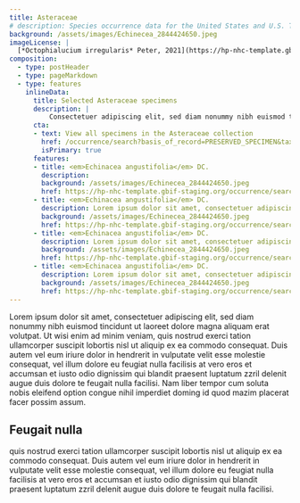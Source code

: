 ```yaml
---
title: Asteraceae
# description: Species occurrence data for the United States and U.S. Territories.
background: /assets/images/Echinecea_2844424650.jpeg
imageLicense: |
  [*Octophialucium irregularis* Peter, 2021](https://hp-nhc-template.gbif-staging.org/occurrence/search?entity=2571118608) Collected in United States of America by the Florida Museum of Natural History Invertebrate Zoology licensed under [cc-by-4.4](http://creativecommons.org/licenses/by-nc/4.0/)
composition:
  - type: postHeader
  - type: pageMarkdown
  - type: features
    inlineData:
      title: Selected Asteraceae specimens
      description: |
          Consectetuer adipiscing elit, sed diam nonummy nibh euismod tincidunt ut laoreet dolore magna aliquam erat volutpat. 
      cta:
      - text: View all specimens in the Asteraceae collection
        href: /occurrence/search?basis_of_record=PRESERVED_SPECIMEN&taxonKey=3065
        isPrimary: true
      features: 
      - title: <em>Echinacea angustifolia</em> DC.
        description: 
        background: /assets/images/Echinecea_2844424650.jpeg
        href: https://hp-nhc-template.gbif-staging.org/occurrence/search?entity=3454993085
      - title: <em>Echinacea angustifolia</em> DC.
        description: Lorem ipsum dolor sit amet, consectetuer adipiscing elit, sed diam nonummy nibh euismod.
        background: /assets/images/Echinecea_2844424650.jpeg
        href: https://hp-nhc-template.gbif-staging.org/occurrence/search?entity=3454993085
      - title: <em>Echinacea angustifolia</em> DC.
        description: Lorem ipsum dolor sit amet, consectetuer adipiscing elit, sed diam nonummy nibh euismod.
        background: /assets/images/Echinecea_2844424650.jpeg
        href: https://hp-nhc-template.gbif-staging.org/occurrence/search?entity=3454993085
      - title: <em>Echinacea angustifolia</em> DC.
        description: Lorem ipsum dolor sit amet, consectetuer adipiscing elit, sed diam nonummy nibh euismod.
        background: /assets/images/Echinecea_2844424650.jpeg
        href: https://hp-nhc-template.gbif-staging.org/occurrence/search?entity=3454993085
---
```


Lorem ipsum dolor sit amet, consectetuer adipiscing elit, sed diam nonummy nibh euismod tincidunt ut laoreet dolore magna aliquam erat volutpat. Ut wisi enim ad minim veniam, quis nostrud exerci tation ullamcorper suscipit lobortis nisl ut aliquip ex ea commodo consequat. Duis autem vel eum iriure dolor in hendrerit in vulputate velit esse molestie consequat, vel illum dolore eu feugiat nulla facilisis at vero eros et accumsan et iusto odio dignissim qui blandit praesent luptatum zzril delenit augue duis dolore te feugait nulla facilisi. Nam liber tempor cum soluta nobis eleifend option congue nihil imperdiet doming id quod mazim placerat facer possim assum. 

## Feugait nulla
quis nostrud exerci tation ullamcorper suscipit lobortis nisl ut aliquip ex ea commodo consequat. Duis autem vel eum iriure dolor in hendrerit in vulputate velit esse molestie consequat, vel illum dolore eu feugiat nulla facilisis at vero eros et accumsan et iusto odio dignissim qui blandit praesent luptatum zzril delenit augue duis dolore te feugait nulla facilisi.
